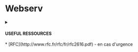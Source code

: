 # Webserv

<details><summary><h4>USEFUL RESSOURCES</h4></summary>
  
* [Beej's Guide to Network Programming](https://beej.us/guide/bgnet/html/split/index.html)
</details>
* [RFC](http://www.rfc.fr/rfc/fr/rfc2616.pdf) - en cas d'urgence
